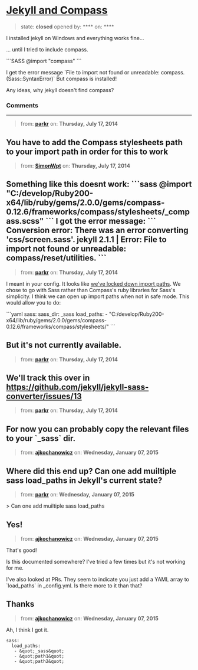 # [Jekyll and Compass](https://github.com/jekyll/jekyll-help/issues/98)

> state: **closed** opened by: **** on: ****

I installed jekyll on Windows and everything works fine...

... until I tried to include compass. 

&#x60;&#x60;&#x60;SASS
@import &quot;compass&quot;
&#x60;&#x60;&#x60;

I get the error message &#x60;File to import not found or unreadable: compass. (Sass::SyntaxError)&#x60; But compass is installed!

Any ideas, why jekyll doesn&#x27;t find compass?


### Comments

---
> from: [**parkr**](https://github.com/jekyll/jekyll-help/issues/98#issuecomment-49332601) on: **Thursday, July 17, 2014**

You have to add the Compass stylesheets path to your import path in order for this to work
---
> from: [**SimonWpt**](https://github.com/jekyll/jekyll-help/issues/98#issuecomment-49335416) on: **Thursday, July 17, 2014**

Something like this doesnt work:
&#x60;&#x60;&#x60;sass
@import &quot;C:/develop/Ruby200-x64/lib/ruby/gems/2.0.0/gems/compass-0.12.6/frameworks/compass/stylesheets/_compass.scss&quot;
&#x60;&#x60;&#x60;
I got the error message:
&#x60;&#x60;&#x60;
Conversion error: There was an error converting &#x27;css/screen.sass&#x27;.
jekyll 2.1.1 | Error:  File to import not found or unreadable: compass/reset/utilities.
&#x60;&#x60;&#x60;
---
> from: [**parkr**](https://github.com/jekyll/jekyll-help/issues/98#issuecomment-49335940) on: **Thursday, July 17, 2014**

I meant in your config. It looks like [we&#x27;ve locked down import paths](https://github.com/jekyll/jekyll-sass-converter/blob/adb4bed65a6cee499fe57a692382aab88b68810c/lib/jekyll/converters/scss.rb#L54). We chose to go with Sass rather than Compass&#x27;s ruby libraries for Sass&#x27;s simplicity. I think we can open up import paths when not in safe mode. This would allow you to do:

&#x60;&#x60;&#x60;yaml
sass:
  sass_dir: _sass
  load_paths:
    - &quot;C:/develop/Ruby200-x64/lib/ruby/gems/2.0.0/gems/compass-0.12.6/frameworks/compass/stylesheets/&quot;
&#x60;&#x60;&#x60;

But it&#x27;s not currently available.
---
> from: [**parkr**](https://github.com/jekyll/jekyll-help/issues/98#issuecomment-49336048) on: **Thursday, July 17, 2014**

We&#x27;ll track this over in https://github.com/jekyll/jekyll-sass-converter/issues/13
---
> from: [**parkr**](https://github.com/jekyll/jekyll-help/issues/98#issuecomment-49336076) on: **Thursday, July 17, 2014**

For now you can probably copy the relevant files to your &#x60;_sass&#x60; dir.
---
> from: [**ajkochanowicz**](https://github.com/jekyll/jekyll-help/issues/98#issuecomment-69097311) on: **Wednesday, January 07, 2015**

Where did this end up? Can one add muiltiple sass load_paths in Jekyll&#x27;s current state?
---
> from: [**parkr**](https://github.com/jekyll/jekyll-help/issues/98#issuecomment-69098304) on: **Wednesday, January 07, 2015**

&gt; Can one add muiltiple sass load_paths

Yes!
---
> from: [**ajkochanowicz**](https://github.com/jekyll/jekyll-help/issues/98#issuecomment-69099842) on: **Wednesday, January 07, 2015**

That&#x27;s good!

Is this documented somewhere? I&#x27;ve tried a few times but it&#x27;s not working for me.

I&#x27;ve also looked at PRs. They seem to indicate you just add a YAML array to &#x60;load_paths&#x60; in _config.yml. Is there more to it than that?

Thanks
---
> from: [**ajkochanowicz**](https://github.com/jekyll/jekyll-help/issues/98#issuecomment-69100275) on: **Wednesday, January 07, 2015**

Ah, I think I got it.

    sass:
      load_paths:
       - &quot;_sass&quot;
       - &quot;path1&quot;
       - &quot;path2&quot;
